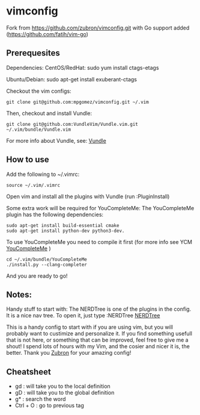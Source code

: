 # vimconfig
Fork from https://github.com/zubron/vimconfig.git with Go support added (https://github.com/fatih/vim-go)

## Prerequesites
Dependencies:
CentOS/RedHat:
    sudo yum install ctags-etags

Ubuntu/Debian:
    sudo apt-get install exuberant-ctags

Checkout the vim configs:
```
git clone git@github.com:mpgomez/vimconfig.git ~/.vim
```

Then, checkout and install Vundle:
```
git clone git@github.com:VundleVim/Vundle.vim.git ~/.vim/bundle/Vundle.vim
```

For more info about Vundle, see:
[Vundle](https://github.com/gmarik/Vundle.vim)

## How to use
Add  the following to ~/.vimrc:
```
source ~/.vim/.vimrc
```

Open vim and install all the plugins with Vundle (run :PluginInstall)

Some extra work will be required for YouCompleteMe:
The YouCompleteMe plugin has the following dependencies:
```
sudo apt-get install build-essential cmake
sudo apt-get install python-dev python3-dev.
```

To use YouCompleteMe you need to compile it first (for more info see YCM [YouCompleteMe](https://github.com/Valloric/YouCompleteMe) )
```
cd ~/.vim/bundle/YouCompleteMe
./install.py --clang-completer
```

And you are ready to go!

## Notes:
Handy stuff to start with:
The NERDTree is one of the plugins in the config. It is a nice nav tree. To open it, just type :NERDTree 
[NERDTree](https://github.com/scrooloose/nerdtree)


This is a handy config to start with if you are using vim, but you will probably want to custimize and personalize it. If you find something usefull that is not here, or something that can be improved, feel free to give me a shout! I spend lots of hours with my Vim, and the cosier and nicer it is, the better. 
Thank you [Zubron](https://github.com/zubron) for your amazing config!

## Cheatsheet
* gd : will take you to the local definition
* gD : will take you to the global definition
* g\* : search the word
* Ctrl + O : go to previous tag

